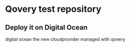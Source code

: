 # Qovery test repository

## Deploy it on Digital Ocean
digital ocean the new cloudprovider managed with qovery
